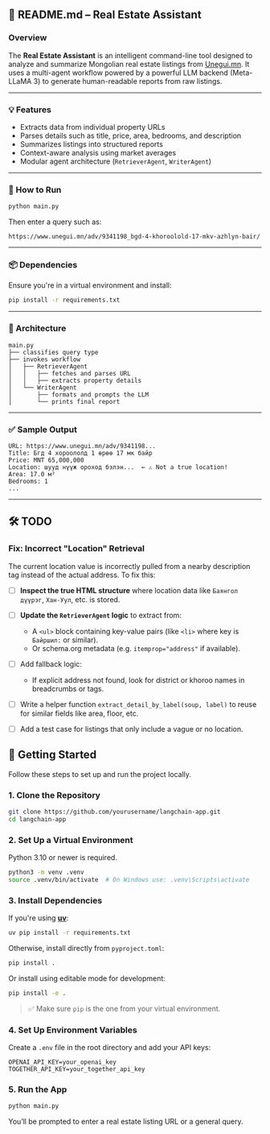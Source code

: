 

## 📄 README.md – Real Estate Assistant

### Overview

The **Real Estate Assistant** is an intelligent command-line tool designed to analyze and summarize Mongolian real estate listings from [Unegui.mn](https://www.unegui.mn). It uses a multi-agent workflow powered by a powerful LLM backend (Meta-LLaMA 3) to generate human-readable reports from raw listings.

---

### 💡 Features

* Extracts data from individual property URLs
* Parses details such as title, price, area, bedrooms, and description
* Summarizes listings into structured reports
* Context-aware analysis using market averages
* Modular agent architecture (`RetrieverAgent`, `WriterAgent`)

---

### 🏁 How to Run

```bash
python main.py
```

Then enter a query such as:

```
https://www.unegui.mn/adv/9341198_bgd-4-khoroolold-17-mkv-azhlyn-bair/
```

---

### 📦 Dependencies

Ensure you're in a virtual environment and install:

```bash
pip install -r requirements.txt
```

---

### 🧠 Architecture

```
main.py
├── classifies query type
├── invokes workflow
│   ├── RetrieverAgent
│   │   ├── fetches and parses URL
│   │   ├── extracts property details
│   └── WriterAgent
│       ├── formats and prompts the LLM
│       └── prints final report
```

---

### ✅ Sample Output

```
URL: https://www.unegui.mn/adv/9341198...
Title: Бгд 4 хороололд 1 өрөө 17 мк байр
Price: MNT 65,000,000
Location: шууд нүүж ороход бэлэн...  ← ⚠️ Not a true location!
Area: 17.0 м²
Bedrooms: 1
...
```

---

## 🛠️ TODO

### Fix: Incorrect "Location" Retrieval

The current location value is incorrectly pulled from a nearby description tag instead of the actual address. To fix this:

* [ ] **Inspect the true HTML structure** where location data like `Баянгол дүүрэг`, `Хан-Уул`, etc. is stored.
* [ ] **Update the `RetrieverAgent` logic** to extract from:

  * A `<ul>` block containing key-value pairs (like `<li>` where key is `Байршил:` or similar).
  * Or schema.org metadata (e.g. `itemprop="address"` if available).
* [ ] Add fallback logic:

  * If explicit address not found, look for district or khoroo names in breadcrumbs or tags.
* [ ] Write a helper function `extract_detail_by_label(soup, label)` to reuse for similar fields like area, floor, etc.
* [ ] Add a test case for listings that only include a vague or no location.



## 🚀 Getting Started

Follow these steps to set up and run the project locally.

### 1. Clone the Repository

```bash
git clone https://github.com/yourusername/langchain-app.git
cd langchain-app
```

### 2. Set Up a Virtual Environment

Python 3.10 or newer is required.

```bash
python3 -m venv .venv
source .venv/bin/activate  # On Windows use: .venv\Scripts\activate
```

### 3. Install Dependencies

If you're using [**uv**](https://github.com/astral-sh/uv):

```bash
uv pip install -r requirements.txt
```

Otherwise, install directly from `pyproject.toml`:

```bash
pip install .
```

Or install using editable mode for development:

```bash
pip install -e .
```

> ✅ Make sure `pip` is the one from your virtual environment.

### 4. Set Up Environment Variables

Create a `.env` file in the root directory and add your API keys:

```
OPENAI_API_KEY=your_openai_key
TOGETHER_API_KEY=your_together_api_key
```

### 5. Run the App

```bash
python main.py
```

You’ll be prompted to enter a real estate listing URL or a general query.
